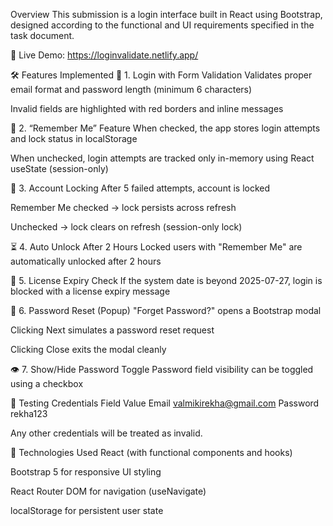  Overview
This submission is a login interface built in React using Bootstrap, designed according to the functional and UI requirements specified in the task document.

🔗 Live Demo: https://loginvalidate.netlify.app/

🛠️ Features Implemented
🔐 1. Login with Form Validation
Validates proper email format and password length (minimum 6 characters)

Invalid fields are highlighted with red borders and inline messages

💾 2. “Remember Me” Feature
When checked, the app stores login attempts and lock status in localStorage

When unchecked, login attempts are tracked only in-memory using React useState (session-only)

🚫 3. Account Locking
After 5 failed attempts, account is locked

Remember Me checked → lock persists across refresh

Unchecked → lock clears on refresh (session-only lock)

⏳ 4. Auto Unlock After 2 Hours
Locked users with "Remember Me" are automatically unlocked after 2 hours

🧠 5. License Expiry Check
If the system date is beyond 2025-07-27, login is blocked with a license expiry message

🔑 6. Password Reset (Popup)
"Forget Password?" opens a Bootstrap modal

Clicking Next simulates a password reset request

Clicking Close exits the modal cleanly

👁️ 7. Show/Hide Password Toggle
Password field visibility can be toggled using a checkbox

🧪 Testing Credentials
Field	Value
Email	valmikirekha@gmail.com
Password	rekha123

Any other credentials will be treated as invalid.

📁 Technologies Used
React (with functional components and hooks)

Bootstrap 5 for responsive UI styling

React Router DOM for navigation (useNavigate)

localStorage for persistent user state
